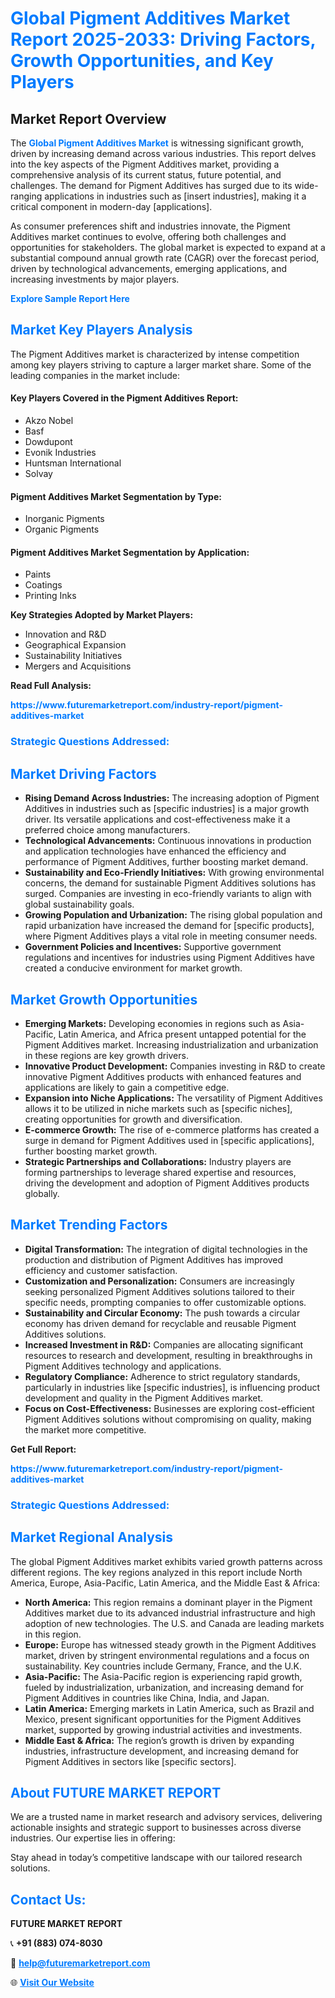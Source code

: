 <h1 style="color: #007BFF;">Global Pigment Additives Market Report 2025-2033: Driving Factors, Growth Opportunities, and Key Players</h1>

<section id="overview">
<h2>Market Report Overview</h2>
<p>The <a href="https://www.futuremarketreport.com/industry-report/pigment-additives-market" style="color: #007BFF; text-decoration: none;"><strong>Global Pigment Additives Market</strong></a> is witnessing significant growth, driven by increasing demand across various industries. This report delves into the key aspects of the Pigment Additives market, providing a comprehensive analysis of its current status, future potential, and challenges. The demand for Pigment Additives has surged due to its wide-ranging applications in industries such as [insert industries], making it a critical component in modern-day [applications].</p>
<p>As consumer preferences shift and industries innovate, the Pigment Additives market continues to evolve, offering both challenges and opportunities for stakeholders. The global market is expected to expand at a substantial compound annual growth rate (CAGR) over the forecast period, driven by technological advancements, emerging applications, and increasing investments by major players.</p>
</section>

<section id="overview">
<p><a href="https://www.futuremarketreport.com/request-sample/reportId=30263" style="color: #007BFF; text-decoration: none;"><strong>Explore Sample Report Here</strong></a></p>
</section>

<section id="key-players">
<h2 style="color: #007BFF;">Market Key Players Analysis</h2>
<p>The Pigment Additives market is characterized by intense competition among key players striving to capture a larger market share. Some of the leading companies in the market include:</p>
<h4>Key Players Covered in the Pigment Additives Report:</h4>
<ul><li>Akzo Nobel</li><li>Basf</li><li>Dowdupont</li><li>Evonik Industries</li><li>Huntsman International</li><li>Solvay</li></ul>
<h4>Pigment Additives Market Segmentation by Type:</h4>
<ul><li>Inorganic Pigments</li><li>Organic Pigments</li></ul>

<h4>Pigment Additives Market Segmentation by Application:</h4>
<ul><li>Paints</li><li>Coatings</li><li>Printing Inks</li></ul>
<p><strong>Key Strategies Adopted by Market Players:</strong></p>
<ul>
<li>Innovation and R&D</li>
<li>Geographical Expansion</li>
<li>Sustainability Initiatives</li>
<li>Mergers and Acquisitions</li>
</ul>
</section>

<section>
<p><strong>Read Full Analysis: </strong></p><a href="https://www.futuremarketreport.com/industry-report/pigment-additives-market" style="color: #007BFF; text-decoration: none;"><strong>https://www.futuremarketreport.com/industry-report/pigment-additives-market</strong></a>
<h3 style="color: #007BFF;">Strategic Questions Addressed:</h3>
</section>

<section id="driving-factors">
<h2 style="color: #007BFF;">Market Driving Factors</h2>
<ul>
<li><strong>Rising Demand Across Industries:</strong> The increasing adoption of Pigment Additives in industries such as [specific industries] is a major growth driver. Its versatile applications and cost-effectiveness make it a preferred choice among manufacturers.</li>
<li><strong>Technological Advancements:</strong> Continuous innovations in production and application technologies have enhanced the efficiency and performance of Pigment Additives, further boosting market demand.</li>
<li><strong>Sustainability and Eco-Friendly Initiatives:</strong> With growing environmental concerns, the demand for sustainable Pigment Additives solutions has surged. Companies are investing in eco-friendly variants to align with global sustainability goals.</li>
<li><strong>Growing Population and Urbanization:</strong> The rising global population and rapid urbanization have increased the demand for [specific products], where Pigment Additives plays a vital role in meeting consumer needs.</li>
<li><strong>Government Policies and Incentives:</strong> Supportive government regulations and incentives for industries using Pigment Additives have created a conducive environment for market growth.</li>
</ul>
</section>

<section id="growth-opportunities">
<h2 style="color: #007BFF;">Market Growth Opportunities</h2>
<ul>
<li><strong>Emerging Markets:</strong> Developing economies in regions such as Asia-Pacific, Latin America, and Africa present untapped potential for the Pigment Additives market. Increasing industrialization and urbanization in these regions are key growth drivers.</li>
<li><strong>Innovative Product Development:</strong> Companies investing in R&D to create innovative Pigment Additives products with enhanced features and applications are likely to gain a competitive edge.</li>
<li><strong>Expansion into Niche Applications:</strong> The versatility of Pigment Additives allows it to be utilized in niche markets such as [specific niches], creating opportunities for growth and diversification.</li>
<li><strong>E-commerce Growth:</strong> The rise of e-commerce platforms has created a surge in demand for Pigment Additives used in [specific applications], further boosting market growth.</li>
<li><strong>Strategic Partnerships and Collaborations:</strong> Industry players are forming partnerships to leverage shared expertise and resources, driving the development and adoption of Pigment Additives products globally.</li>
</ul>
</section>

<section id="trending-factors">
<h2 style="color: #007BFF;">Market Trending Factors</h2>
<ul>
<li><strong>Digital Transformation:</strong> The integration of digital technologies in the production and distribution of Pigment Additives has improved efficiency and customer satisfaction.</li>
<li><strong>Customization and Personalization:</strong> Consumers are increasingly seeking personalized Pigment Additives solutions tailored to their specific needs, prompting companies to offer customizable options.</li>
<li><strong>Sustainability and Circular Economy:</strong> The push towards a circular economy has driven demand for recyclable and reusable Pigment Additives solutions.</li>
<li><strong>Increased Investment in R&D:</strong> Companies are allocating significant resources to research and development, resulting in breakthroughs in Pigment Additives technology and applications.</li>
<li><strong>Regulatory Compliance:</strong> Adherence to strict regulatory standards, particularly in industries like [specific industries], is influencing product development and quality in the Pigment Additives market.</li>
<li><strong>Focus on Cost-Effectiveness:</strong> Businesses are exploring cost-efficient Pigment Additives solutions without compromising on quality, making the market more competitive.</li>
</ul>
</section>

<section>
<p><strong>Get Full Report: </strong></p><a href="https://www.futuremarketreport.com/industry-report/pigment-additives-market" style="color: #007BFF; text-decoration: none;"><strong>https://www.futuremarketreport.com/industry-report/pigment-additives-market</strong></a>
<h3 style="color: #007BFF;">Strategic Questions Addressed:</h3>
</section>


<section id="regional-analysis">
<h2 style="color: #007BFF;">Market Regional Analysis</h2>
<p>The global Pigment Additives market exhibits varied growth patterns across different regions. The key regions analyzed in this report include North America, Europe, Asia-Pacific, Latin America, and the Middle East & Africa:</p>
<ul>
<li><strong>North America:</strong> This region remains a dominant player in the Pigment Additives market due to its advanced industrial infrastructure and high adoption of new technologies. The U.S. and Canada are leading markets in this region.</li>
<li><strong>Europe:</strong> Europe has witnessed steady growth in the Pigment Additives market, driven by stringent environmental regulations and a focus on sustainability. Key countries include Germany, France, and the U.K.</li>
<li><strong>Asia-Pacific:</strong> The Asia-Pacific region is experiencing rapid growth, fueled by industrialization, urbanization, and increasing demand for Pigment Additives in countries like China, India, and Japan.</li>
<li><strong>Latin America:</strong> Emerging markets in Latin America, such as Brazil and Mexico, present significant opportunities for the Pigment Additives market, supported by growing industrial activities and investments.</li>
<li><strong>Middle East & Africa:</strong> The region’s growth is driven by expanding industries, infrastructure development, and increasing demand for Pigment Additives in sectors like [specific sectors].</li>
</ul>
</section>

<footer>
<h2 style="color: #007BFF;">About FUTURE MARKET REPORT</h2>
<p>We are a trusted name in market research and advisory services, delivering actionable insights and strategic support to businesses across diverse industries. Our expertise lies in offering:</p>

<p>Stay ahead in today’s competitive landscape with our tailored research solutions.</p>

<h2 style="color: #007BFF;">Contact Us:</h2>
<p><strong>FUTURE MARKET REPORT</strong></p>
<p>📞 <strong>+91 (883) 074-8030</strong></p>
<p>📧 <strong><a href="mailto:help@futuremarketreport.com" style="color: #007BFF;">help@futuremarketreport.com</a></strong></p>
<p>🌐 <strong><a href="https://www.futuremarketreport.com/" style="color: #007BFF;">Visit Our Website</a></strong></p>
</footer>